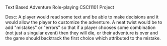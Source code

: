 Text Based Adventure Role-playing
CSCI1101 Project

Desc:
A player would read some text and be able to make decisions and it would allow the player to customize the adventure. A neat twist would be to add "mistakes" or "errors" so that if a player chooses some combination (not just a singular event) then they will die, or their adventure is over and the game should backtrack the first choice which attributed to the mistake.


